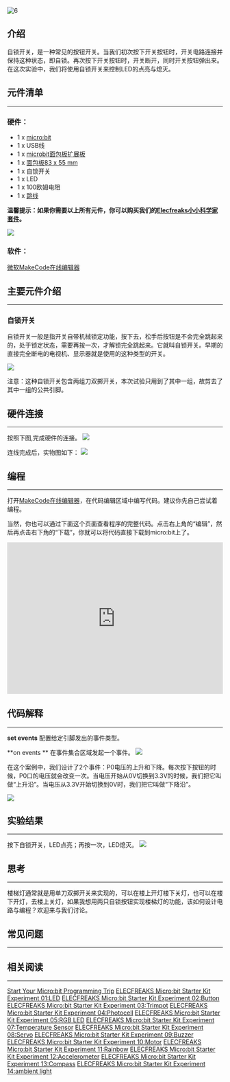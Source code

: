 ![6](https://i.imgur.com/ogadD6b.jpg)  

## 介绍

自锁开关，是一种常见的按钮开关。当我们初次按下开关按钮时，开关电路连接并保持这种状态，即自锁。再次按下开关按钮时，开关断开，同时开关按钮弹出来。在这次实验中，我们将使用自锁开关来控制LED的点亮与熄灭。


## 元件清单  
---

### 硬件：

- 1 x [micro:bit](http://www.elecfreaks.com/estore/bbc-micro-bit-board-for-coding-programming.html)
- 1 x USB线
- 1 x [microbit面包板扩展板](http://www.elecfreaks.com/estore/microbit-breadboard-adapter.html)
- 1 x [面包板83 x 55 mm](http://www.elecfreaks.com/estore/transparent-breadboard-83-55-mm.html)
- 1 x 自锁开关
- 1 x LED
- 1 x 100欧姆电阻
- 1 x [跳线](http://www.elecfreaks.com/estore/breadborad-jumper-wire-65pcs-pack.html)

**温馨提示：如果你需要以上所有元件，你可以购买我们的[Elecfreaks小小科学家套件](https://item.taobao.com/item.htm?spm=a1z10.1-c-s.w4024-17803785896.2.18dc3f94XOgpWg&id=562837851877&scene=taobao_shop)。**

![](https://i.imgur.com/W4tseua.jpg)

### 软件：

[微软MakeCode在线编辑器](https://makecode.microbit.org/)


## 主要元件介绍  
---

### 自锁开关

自锁开关一般是指开关自带机械锁定功能，按下去，松手后按钮是不会完全跳起来的，处于锁定状态，需要再按一次，才解锁完全跳起来。它就叫自锁开关。早期的直接完全断电的电视机、显示器就是使用的这种类型的开关。

![](https://i.imgur.com/hareBrE.jpg)

注意：这种自锁开关包含两组刀双掷开关，本次试验只用到了其中一组，故剪去了其中一组的公共引脚。


## 硬件连接  
---

按照下图,完成硬件的连接。
![](https://i.imgur.com/k4dfMBY.jpg)

连线完成后，实物图如下：
![](https://i.imgur.com/AuCiJU3.jpg)


## 编程  
---

打开[MakeCode在线编辑器](https://makecode.microbit.org/)，在代码编辑区域中编写代码。建议你先自己尝试着编程。

当然，你也可以通过下面这个页面查看程序的完整代码。点击右上角的“编辑”，然后再点击右下角的“下载”，你就可以将代码直接下载到micro:bit上了。

<div style="position:relative;height:0;padding-bottom:70%;overflow:hidden;"><iframe style="position:absolute;top:0;left:0;width:100%;height:100%;" src="https://makecode.microbit.org/#pub:_2UHaYkMfpKc6" frameborder="0" sandbox="allow-popups allow-forms allow-scripts allow-same-origin"></iframe></div>


## 代码解释  
---

**set events** 
配置给定引脚发出的事件类型。

**on events **
在事件集合区域发起一个事件。
![](https://i.imgur.com/N7n6INc.jpg)

在这个案例中，我们设计了2个事件：P0电压的上升和下降。每次按下按钮的时候，P0口的电压就会改变一次。当电压开始从0V切换到3.3V的时候，我们把它叫做“上升沿”。当电压从3.3V开始切换到0V时，我们把它叫做“下降沿”。

![](https://i.imgur.com/kcnveNe.jpg)


## 实验结果
---

按下自锁开关，LED点亮；再按一次，LED熄灭。
![](https://i.imgur.com/sCMwXXf.gif)


## 思考
---

楼梯灯通常就是用单刀双掷开关来实现的，可以在楼上开灯楼下关灯，也可以在楼下开灯，去楼上关灯，如果我想用两只自锁按钮实现楼梯灯的功能，该如何设计电路与编程？欢迎来与我们讨论。

## 常见问题
---


## 相关阅读
---

[Start Your Micro:bit Programming Trip](https://www.elecfreaks.com/9299.html)
[ELECFREAKS Micro:bit Starter Kit Experiment 01:LED](https://www.elecfreaks.com/9784.html)
[ELECFREAKS Micro:bit Starter Kit Experiment 02:Button](https://www.elecfreaks.com/9825.html)
[ELECFREAKS Micro:bit Starter Kit Experiment 03:Trimpot](https://www.elecfreaks.com/9879.html)
[ELECFREAKS Micro:bit Starter Kit Experiment 04:Photocell](https://www.elecfreaks.com/9909.html)
[ELECFREAKS Micro:bit Starter Kit Experiment 05:RGB LED](https://www.elecfreaks.com/9978.html)
[ELECFREAKS Micro:bit Starter Kit Experiment 07:Temperature Sensor](https://www.elecfreaks.com/10166.html)
[ELECFREAKS Micro:bit Starter Kit Experiment 08:Servo](https://www.elecfreaks.com/10221.html)
[ELECFREAKS Micro:bit Starter Kit Experiment 09:Buzzer](https://www.elecfreaks.com/10318.html)
[ELECFREAKS Micro:bit Starter Kit Experiment 10:Motor](https://www.elecfreaks.com/10362.html)
[ELECFREAKS Micro:bit Starter Kit Experiment 11:Rainbow](https://www.elecfreaks.com/10508.html)
[ELECFREAKS Micro:bit Starter Kit Experiment 12:Accelerometer](https://www.elecfreaks.com/10529.html)
[ELECFREAKS Micro:bit Starter Kit Experiment 13:Compass](https://www.elecfreaks.com/10567.html)
[ELECFREAKS Micro:bit Starter Kit Experiment 14:ambient light](https://www.elecfreaks.com/10649.html)

